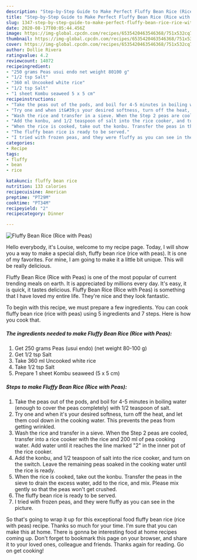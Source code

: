 ```yaml
---
description: "Step-by-Step Guide to Make Perfect Fluffy Bean Rice (Rice with Peas)"
title: "Step-by-Step Guide to Make Perfect Fluffy Bean Rice (Rice with Peas)"
slug: 1347-step-by-step-guide-to-make-perfect-fluffy-bean-rice-rice-with-peas
date: 2020-08-17T00:05:44.456Z
image: https://img-global.cpcdn.com/recipes/6535420463546368/751x532cq70/fluffy-bean-rice-rice-with-peas-recipe-main-photo.jpg
thumbnail: https://img-global.cpcdn.com/recipes/6535420463546368/751x532cq70/fluffy-bean-rice-rice-with-peas-recipe-main-photo.jpg
cover: https://img-global.cpcdn.com/recipes/6535420463546368/751x532cq70/fluffy-bean-rice-rice-with-peas-recipe-main-photo.jpg
author: Dollie Rivera
ratingvalue: 4.2
reviewcount: 14072
recipeingredient:
- "250 grams Peas usui endo net weight 80100 g"
- "1/2 tsp Salt"
- "360 ml Uncooked white rice"
- "1/2 tsp Salt"
- "1 sheet Kombu seaweed 5 x 5 cm"
recipeinstructions:
- "Take the peas out of the pods, and boil for 4-5 minutes in boiling water (enough to cover the peas completely) with 1/2 teaspoon of salt."
- "Try one and when it&#39;s your desired softness, turn off the heat, and let them cool down in the cooking water. This prevents the peas from getting wrinkled."
- "Wash the rice and transfer in a sieve. When the Step 2 peas are cooled, transfer into a rice cooker with the rice and 200 ml of pea cooking water. Add water until it reaches the line marked &#34;2&#34; in the inner pot of the rice cooker."
- "Add the konbu, and 1/2 teaspoon of salt into the rice cooker, and turn on the switch. Leave the remaining peas soaked in the cooking water until the rice is ready."
- "When the rice is cooked, take out the konbu. Transfer the peas in the sieve to drain the excess water, add to the rice, and mix. Please mix gently so that the peas won&#39;t get crushed."
- "The fluffy bean rice is ready to be served."
- "I tried with frozen peas, and they were fluffy as you can see in the picture."
categories:
- Recipe
tags:
- fluffy
- bean
- rice

katakunci: fluffy bean rice 
nutrition: 133 calories
recipecuisine: American
preptime: "PT29M"
cooktime: "PT34M"
recipeyield: "2"
recipecategory: Dinner

---
```



![Fluffy Bean Rice (Rice with Peas)](https://img-global.cpcdn.com/recipes/6535420463546368/751x532cq70/fluffy-bean-rice-rice-with-peas-recipe-main-photo.jpg)

Hello everybody, it's Louise, welcome to my recipe page. Today, I will show you a way to make a special dish, fluffy bean rice (rice with peas). It is one of my favorites. For mine, I am going to make it a little bit unique. This will be really delicious.

Fluffy Bean Rice (Rice with Peas) is one of the most popular of current trending meals on earth. It is appreciated by millions every day. It's easy, it is quick, it tastes delicious. Fluffy Bean Rice (Rice with Peas) is something that I have loved my entire life. They're nice and they look fantastic.




To begin with this recipe, we must prepare a few ingredients. You can cook fluffy bean rice (rice with peas) using 5 ingredients and 7 steps. Here is how you cook that.

<!--inarticleads1-->

##### The ingredients needed to make Fluffy Bean Rice (Rice with Peas):

1. Get 250 grams Peas (usui endo) (net weight 80-100 g)
1. Get 1/2 tsp Salt
1. Take 360 ml Uncooked white rice
1. Take 1/2 tsp Salt
1. Prepare 1 sheet Kombu seaweed (5 x 5 cm)




<!--inarticleads2-->

##### Steps to make Fluffy Bean Rice (Rice with Peas):

1. Take the peas out of the pods, and boil for 4-5 minutes in boiling water (enough to cover the peas completely) with 1/2 teaspoon of salt.
1. Try one and when it&#39;s your desired softness, turn off the heat, and let them cool down in the cooking water. This prevents the peas from getting wrinkled.
1. Wash the rice and transfer in a sieve. When the Step 2 peas are cooled, transfer into a rice cooker with the rice and 200 ml of pea cooking water. Add water until it reaches the line marked &#34;2&#34; in the inner pot of the rice cooker.
1. Add the konbu, and 1/2 teaspoon of salt into the rice cooker, and turn on the switch. Leave the remaining peas soaked in the cooking water until the rice is ready.
1. When the rice is cooked, take out the konbu. Transfer the peas in the sieve to drain the excess water, add to the rice, and mix. Please mix gently so that the peas won&#39;t get crushed.
1. The fluffy bean rice is ready to be served.
1. I tried with frozen peas, and they were fluffy as you can see in the picture.




So that's going to wrap it up for this exceptional food fluffy bean rice (rice with peas) recipe. Thanks so much for your time. I'm sure that you can make this at home. There is gonna be interesting food at home recipes coming up. Don't forget to bookmark this page on your browser, and share it to your loved ones, colleague and friends. Thanks again for reading. Go on get cooking!
